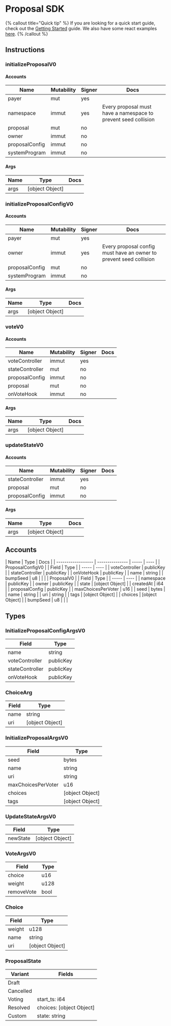 # Proposal SDK

{% callout title="Quick tip" %}
If you are looking for a quick start guide, check out the [Getting Started](/docs/learn/getting_started) guide. We also have some react examples [here](/docs/learn/react).
{% /callout %}

## Instructions

### initializeProposalV0

#### Accounts

| Name           | Mutability | Signer | Docs                                                           |
| -------------- | ---------- | ------ | -------------------------------------------------------------- |
| payer          | mut        | yes    |                                                                |
| namespace      | immut      | yes    | Every proposal must have a namespace to prevent seed collision |
| proposal       | mut        | no     |                                                                |
| owner          | immut      | no     |                                                                |
| proposalConfig | immut      | no     |                                                                |
| systemProgram  | immut      | no     |                                                                |

#### Args

| Name | Type            | Docs |
| ---- | --------------- | ---- |
| args | [object Object] |      |

### initializeProposalConfigV0

#### Accounts

| Name           | Mutability | Signer | Docs                                                               |
| -------------- | ---------- | ------ | ------------------------------------------------------------------ |
| payer          | mut        | yes    |                                                                    |
| owner          | immut      | yes    | Every proposal config must have an owner to prevent seed collision |
| proposalConfig | mut        | no     |                                                                    |
| systemProgram  | immut      | no     |                                                                    |

#### Args

| Name | Type            | Docs |
| ---- | --------------- | ---- |
| args | [object Object] |      |

### voteV0

#### Accounts

| Name            | Mutability | Signer | Docs |
| --------------- | ---------- | ------ | ---- |
| voteController  | immut      | yes    |      |
| stateController | mut        | no     |      |
| proposalConfig  | immut      | no     |      |
| proposal        | mut        | no     |      |
| onVoteHook      | immut      | no     |      |

#### Args

| Name | Type            | Docs |
| ---- | --------------- | ---- |
| args | [object Object] |      |

### updateStateV0

#### Accounts

| Name            | Mutability | Signer | Docs |
| --------------- | ---------- | ------ | ---- |
| stateController | immut      | yes    |      |
| proposal        | mut        | no     |      |
| proposalConfig  | immut      | no     |      |

#### Args

| Name | Type            | Docs |
| ---- | --------------- | ---- |
| args | [object Object] |      |

## Accounts

| Name               | Type            | Docs  |
| ------------------ | --------------- | ----- | ---- |
| ProposalConfigV0   |                 | Field | Type |
| -----              | ----            |
| voteController     | publicKey       |
| stateController    | publicKey       |
| onVoteHook         | publicKey       |
| name               | string          |
| bumpSeed           | u8              |
|                    |
| ProposalV0         |                 | Field | Type |
| -----              | ----            |
| namespace          | publicKey       |
| owner              | publicKey       |
| state              | [object Object] |
| createdAt          | i64             |
| proposalConfig     | publicKey       |
| maxChoicesPerVoter | u16             |
| seed               | bytes           |
| name               | string          |
| uri                | string          |
| tags               | [object Object] |
| choices            | [object Object] |
| bumpSeed           | u8              |
|                    |

## Types

### InitializeProposalConfigArgsV0

| Field           | Type      |
| --------------- | --------- |
| name            | string    |
| voteController  | publicKey |
| stateController | publicKey |
| onVoteHook      | publicKey |

### ChoiceArg

| Field | Type            |
| ----- | --------------- |
| name  | string          |
| uri   | [object Object] |

### InitializeProposalArgsV0

| Field              | Type            |
| ------------------ | --------------- |
| seed               | bytes           |
| name               | string          |
| uri                | string          |
| maxChoicesPerVoter | u16             |
| choices            | [object Object] |
| tags               | [object Object] |

### UpdateStateArgsV0

| Field    | Type            |
| -------- | --------------- |
| newState | [object Object] |

### VoteArgsV0

| Field      | Type |
| ---------- | ---- |
| choice     | u16  |
| weight     | u128 |
| removeVote | bool |

### Choice

| Field  | Type            |
| ------ | --------------- |
| weight | u128            |
| name   | string          |
| uri    | [object Object] |

### ProposalState

| Variant   | Fields                   |
| --------- | ------------------------ |
| Draft     |                          |
| Cancelled |                          |
| Voting    | start_ts: i64            |
| Resolved  | choices: [object Object] |
| Custom    | state: string            |
